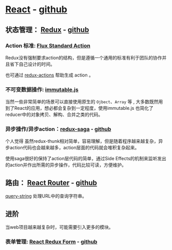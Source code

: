 # [React](https://facebook.github.io/react/) - [github](https://github.com/facebook/react)

## 状态管理： [Redux](http://redux.js.org/) - [github](https://github.com/reactjs/redux/)


### Action 标准: [Flux Standard Action](https://github.com/acdlite/flux-standard-action#flux-standard-action)

Redux没有强制要求action的结构，但是遵循一个通用的标准有利于团队的协作并且省下自己设计的时间。

也可通过 [redux-actions](https://github.com/reduxactions/redux-actions) 帮助生成 action 。


###  不可变数据操作: [immutable.js](https://facebook.github.io/immutable-js/)

当然一些非常简单的场景可以直接使用原生的 `Ojbect`、`Array` 等 , 大多数既然用到了React的应用，想必都会复杂到一定程度，使用immutable.js 也简化了reducer中的对象拷贝、解构、合并之类的代码。


### 异步操作/异步action：[redux-saga](https://redux-saga.js.org/) - [github](https://github.com/redux-saga/redux-saga/)

个人觉得 虽然redux-thunk相对简单，容易理解，但是随着程序越来越复杂，异步action代码也会越来越多，action层面的代码就会堆积复杂起来。

使用saga很好的保持了action层代码的简单，通过Side Effects的机制来监听发出的action并作出所需的异步操作，代码比较可读，方便维护。

## 路由： [React Router](https://reacttraining.com/react-router/) - [github](https://github.com/ReactTraining/react-router)

[query-string](https://github.com/sindresorhus/query-string) 处理URL中的查询字符串。

## 进阶

当web项目越来越复杂时，可能需要引入更多的模块。

### 表单管理: [React Redux Form](https://davidkpiano.github.io/react-redux-form/docs.html) - [github](https://github.com/davidkpiano/react-redux-form)
